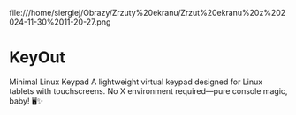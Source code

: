 file:///home/siergiej/Obrazy/Zrzuty%20ekranu/Zrzut%20ekranu%20z%202024-11-30%2011-20-27.png

# KeyOut
Minimal Linux Keypad A lightweight virtual keypad designed for Linux tablets with touchscreens. No X environment required—pure console magic, baby! 🖥️✨

